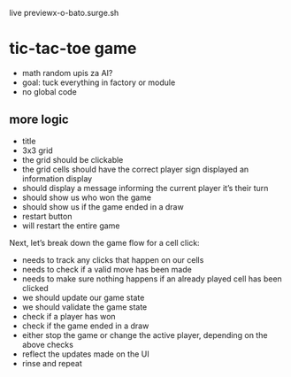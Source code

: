 live previewx-o-bato.surge.sh

# tic-tac-toe game

- math random upis za AI?
- goal: tuck everything in factory or module
- no global code

## more logic

- title
- 3x3 grid
- the grid should be clickable
- the grid cells should have the correct player sign displayed an information display
- should display a message informing the current player it’s their turn
- should show us who won the game
- should show us if the game ended in a draw
- restart button
- will restart the entire game

Next, let’s break down the game flow for a cell click:

- needs to track any clicks that happen on our cells
- needs to check if a valid move has been made
- needs to make sure nothing happens if an already played cell has been clicked
- we should update our game state
- we should validate the game state
- check if a player has won
- check if the game ended in a draw
- either stop the game or change the active player, depending on the above checks
- reflect the updates made on the UI
- rinse and repeat
